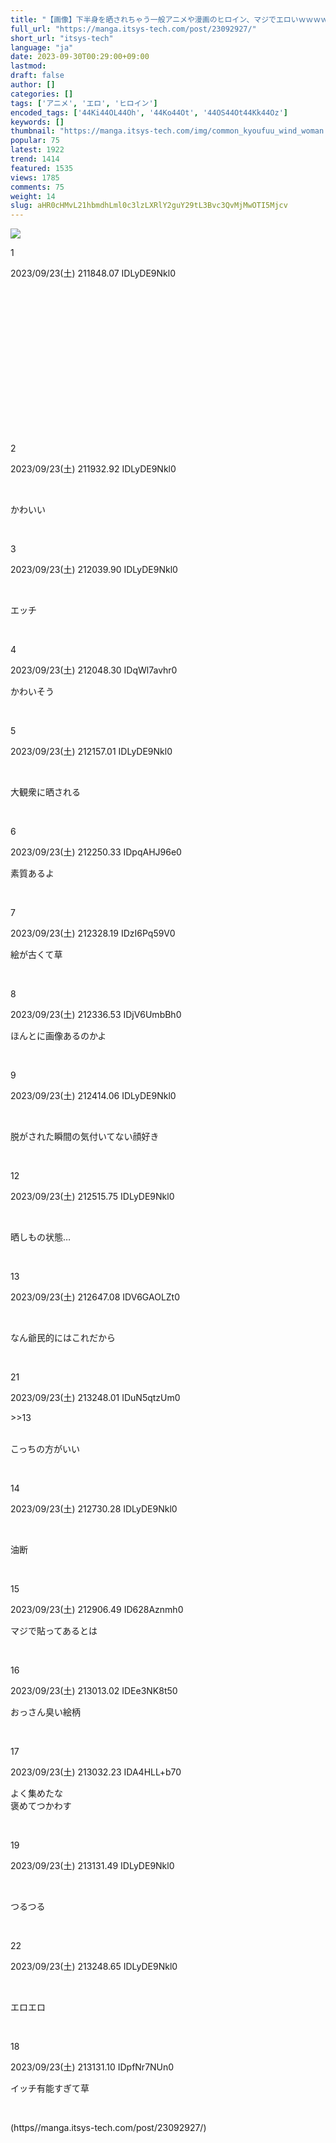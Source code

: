 ```yaml
---
title: "【画像】下半身を晒されちゃう一般アニメや漫画のヒロイン、マジでエロいｗｗｗｗｗ"
full_url: "https://manga.itsys-tech.com/post/23092927/"
short_url: "itsys-tech"
language: "ja"
date: 2023-09-30T00:29:00+09:00
lastmod: 
draft: false
author: []
categories: []
tags: ['アニメ', 'エロ', 'ヒロイン']
encoded_tags: ['44Ki44OL44Oh', '44Ko44Ot', '44OS44Ot44Kk44Oz']
keywords: []
thumbnail: "https://manga.itsys-tech.com/img/common_kyoufuu_wind_woman.jpg"
popular: 75
latest: 1922
trend: 1414
featured: 1535
views: 1785
comments: 75
weight: 14
slug: aHR0cHMvL21hbmdhLml0c3lzLXRlY2guY29tL3Bvc3QvMjMwOTI5Mjcv
---
```


![](https://manga.itsys-tech.com/img/common_kyoufuu_wind_woman.jpg)

<div><p class='t_h'>1 <p>2023/09/23(土) 211848.07 IDLyDE9Nkl0</p></p><blockquote class='imgur-embed-pub'></blockquote><br><blockquote class='imgur-embed-pub'></blockquote><br><blockquote class='imgur-embed-pub'></blockquote><br><blockquote class='imgur-embed-pub'></blockquote><br><blockquote class='imgur-embed-pub'></blockquote><br><blockquote class='imgur-embed-pub'></blockquote><br><blockquote class='imgur-embed-pub'></blockquote><br><blockquote class='imgur-embed-pub'></blockquote><br><p class='t_h'>2 <p>2023/09/23(土) 211932.92 IDLyDE9Nkl0</p></p><br><blockquote class='imgur-embed-pub'></blockquote><p>かわいい</p><br><p class='t_h'>3 <p>2023/09/23(土) 212039.90 IDLyDE9Nkl0</p></p><br><blockquote class='imgur-embed-pub'></blockquote><p>エッチ</p><br><p class='t_h'>4 <p>2023/09/23(土) 212048.30 IDqWl7avhr0</p></p><p class='t_b'>かわいそう</p><br><p class='t_h'>5 <p>2023/09/23(土) 212157.01 IDLyDE9Nkl0</p></p><br><blockquote class='imgur-embed-pub'></blockquote><p>大観衆に晒される</p><br><p class='t_h'>6 <p>2023/09/23(土) 212250.33 IDpqAHJ96e0</p></p><p class='t_b'>素質あるよ</p><br><p class='t_h'>7 <p>2023/09/23(土) 212328.19 IDzI6Pq59V0</p></p><p class='t_b'>絵が古くて草</p><br><p class='t_h'>8 <p>2023/09/23(土) 212336.53 IDjV6UmbBh0</p></p><p class='t_b'>ほんとに画像あるのかよ</p><br><p class='t_h'>9 <p>2023/09/23(土) 212414.06 IDLyDE9Nkl0</p></p><br><blockquote class='imgur-embed-pub'></blockquote><p>脱がされた瞬間の気付いてない顔好き</p><br><p class='t_h'>12 <p>2023/09/23(土) 212515.75 IDLyDE9Nkl0</p></p><br><blockquote class='imgur-embed-pub'></blockquote><p>晒しもの状態…</p><br><p class='t_h'>13 <p>2023/09/23(土) 212647.08 IDV6GAOLZt0</p></p><br><blockquote class='imgur-embed-pub'></blockquote><p>なん爺民的にはこれだから</p><br><p class='t_h t_i'>21 <p>2023/09/23(土) 213248.01 IDuN5qtzUm0</p></p><p class='t_b t_i'><p class='anchor'>>>13</p><br>こっちの方がいい</p><br><p class='t_h'>14 <p>2023/09/23(土) 212730.28 IDLyDE9Nkl0</p></p><br><blockquote class='imgur-embed-pub'></blockquote><p>油断</p><br><p class='t_h'>15 <p>2023/09/23(土) 212906.49 ID628Aznmh0</p></p><p class='t_b'>マジで貼ってあるとは</p><br><p class='t_h'>16 <p>2023/09/23(土) 213013.02 IDEe3NK8t50</p></p><p class='t_b'>おっさん臭い絵柄</p><br><p class='t_h'>17 <p>2023/09/23(土) 213032.23 IDA4HLL+b70</p></p><p class='t_b'>よく集めたな<br>褒めてつかわす</p><br><p class='t_h'>19 <p>2023/09/23(土) 213131.49 IDLyDE9Nkl0</p></p><br><blockquote class='imgur-embed-pub'></blockquote><p>つるつる</p><br><p class='t_h'>22 <p>2023/09/23(土) 213248.65 IDLyDE9Nkl0</p></p><br><blockquote class='imgur-embed-pub'></blockquote><p>エロエロ</p><br><p class='t_h'>18 <p>2023/09/23(土) 213131.10 IDpfNr7NUn0</p></p><p class='t_b'>イッチ有能すぎて草</p><br></div>

(https//manga.itsys-tech.com/post/23092927/)
